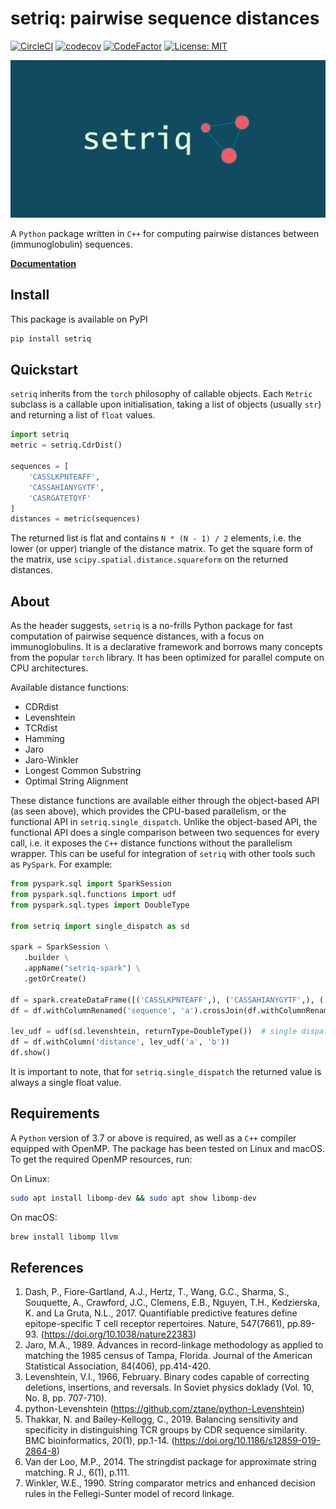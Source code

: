 # setriq: pairwise sequence distances
[![CircleCI](https://circleci.com/gh/BenTenmann/setriq/tree/main.svg?style=shield&circle-token=11d21cf82d1b29647f02543f6bfee9703a8f7bfe)](https://circleci.com/gh/BenTenmann/setriq/tree/main)
[![codecov](https://codecov.io/gh/BenTenmann/setriq/branch/main/graph/badge.svg?token=I8Q4RWPCMS)](https://codecov.io/gh/BenTenmann/setriq)
[![CodeFactor](https://www.codefactor.io/repository/github/bentenmann/setriq/badge)](https://www.codefactor.io/repository/github/bentenmann/setriq)
[![License: MIT](https://img.shields.io/badge/License-MIT-yellow.svg)](https://opensource.org/licenses/MIT)

![logo](fig/logo.png)

A `Python` package written in `C++` for computing pairwise distances between (immunoglobulin) sequences.

[**Documentation**](https://bentenmann.github.io/setriq/)

## Install
This package is available on PyPI
```bash
pip install setriq
```

## Quickstart

`setriq` inherits from the `torch` philosophy of callable objects. Each `Metric` subclass is a callable upon
initialisation, taking a list of objects (usually `str`) and returning a list of `float` values.

```python
import setriq
metric = setriq.CdrDist()

sequences = [
    'CASSLKPNTEAFF',
    'CASSAHIANYGYTF',
    'CASRGATETQYF'
]
distances = metric(sequences)
```

The returned list is flat and contains `N * (N - 1) / 2` elements, i.e. the lower (or upper) triangle of the distance
matrix. To get the square form of the matrix, use `scipy.spatial.distance.squareform` on the returned distances.

## About

As the header suggests, `setriq` is a no-frills Python package for fast computation of pairwise sequence distances, with
a focus on immunoglobulins. It is a declarative framework and borrows many concepts from the popular `torch` library. It
has been optimized for parallel compute on CPU architectures.

Available distance functions:
* CDRdist
* Levenshtein
* TCRdist
* Hamming
* Jaro
* Jaro-Winkler
* Longest Common Substring
* Optimal String Alignment

These distance functions are available either through the object-based API (as seen above), which provides the CPU-based
parallelism, or the functional API in `setriq.single_dispatch`. Unlike the object-based API, the functional API does a
single comparison between two sequences for every call, i.e. it exposes the `C++` distance functions without the
parallelism wrapper. This can be useful for integration of `setriq` with other tools such as `PySpark`. For example:

```python
from pyspark.sql import SparkSession
from pyspark.sql.functions import udf
from pyspark.sql.types import DoubleType

from setriq import single_dispatch as sd

spark = SparkSession \
   .builder \
   .appName("setriq-spark") \
   .getOrCreate()

df = spark.createDataFrame([('CASSLKPNTEAFF',), ('CASSAHIANYGYTF',), ('CASRGATETQYF',)], ['sequence'])
df = df.withColumnRenamed('sequence', 'a').crossJoin(df.withColumnRenamed('sequence', 'b'))

lev_udf = udf(sd.levenshtein, returnType=DoubleType())  # single dispatch levenshtein distance
df = df.withColumn('distance', lev_udf('a', 'b'))
df.show()
```

It is important to note, that for `setriq.single_dispatch` the returned value is always a single float value.

## Requirements
A `Python` version of 3.7 or above is required, as well as a `C++` compiler equipped with OpenMP. The package has been
tested on Linux and macOS. To get the required OpenMP resources, run:

On Linux:
```bash
sudo apt install libomp-dev && sudo apt show libomp-dev
```

On macOS:
```bash
brew install libomp llvm
```


## References
   1. Dash, P., Fiore-Gartland, A.J., Hertz, T., Wang, G.C., Sharma, S., Souquette, A., Crawford, J.C., Clemens, E.B.,
      Nguyen, T.H., Kedzierska, K. and La Gruta, N.L., 2017. Quantifiable predictive features define epitope-specific T cell
      receptor repertoires. Nature, 547(7661), pp.89-93. (https://doi.org/10.1038/nature22383)
   2. Jaro, M.A., 1989. Advances in record-linkage methodology as applied to matching the 1985 census of Tampa,
      Florida. Journal of the American Statistical Association, 84(406), pp.414-420.
   3. Levenshtein, V.I., 1966, February. Binary codes capable of correcting deletions, insertions, and reversals. In
      Soviet physics doklady (Vol. 10, No. 8, pp. 707-710).
   4. python-Levenshtein (https://github.com/ztane/python-Levenshtein)
   5. Thakkar, N. and Bailey-Kellogg, C., 2019. Balancing sensitivity and specificity in distinguishing TCR groups by CDR
      sequence similarity. BMC bioinformatics, 20(1), pp.1-14. (https://doi.org/10.1186/s12859-019-2864-8)
   6. Van der Loo, M.P., 2014. The stringdist package for approximate string matching. R J., 6(1), p.111.
   7. Winkler, W.E., 1990. String comparator metrics and enhanced decision rules in the Fellegi-Sunter model of record
      linkage.
